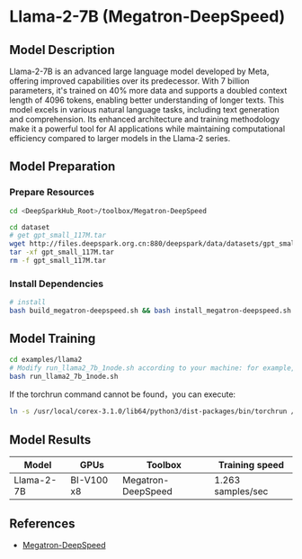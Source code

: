 # Llama-2-7B (Megatron-DeepSpeed)

## Model Description

Llama-2-7B is an advanced large language model developed by Meta, offering improved capabilities over its predecessor.
With 7 billion parameters, it's trained on 40% more data and supports a doubled context length of 4096 tokens, enabling
better understanding of longer texts. This model excels in various natural language tasks, including text generation and
comprehension. Its enhanced architecture and training methodology make it a powerful tool for AI applications while
maintaining computational efficiency compared to larger models in the Llama-2 series.

## Model Preparation

### Prepare Resources

```sh
cd <DeepSparkHub_Root>/toolbox/Megatron-DeepSpeed

cd dataset
# get gpt_small_117M.tar
wget http://files.deepspark.org.cn:880/deepspark/data/datasets/gpt_small_117M.tar
tar -xf gpt_small_117M.tar
rm -f gpt_small_117M.tar
```

### Install Dependencies

```sh
# install
bash build_megatron-deepspeed.sh && bash install_megatron-deepspeed.sh
```

## Model Training

```sh
cd examples/llama2
# Modify run_llama2_7b_1node.sh according to your machine: for example, HOST_NAME, ADDR_ARRAY, CONTAINER_NAME, NCCL_SOCKET_IFNAME
bash run_llama2_7b_1node.sh
```

If the torchrun command cannot be found，you can execute:

```sh
ln -s /usr/local/corex-3.1.0/lib64/python3/dist-packages/bin/torchrun /usr/local/bin/
```

## Model Results

| Model      | GPUs       | Toolbox            | Training speed    |
|------------|------------|--------------------|-------------------|
| Llama-2-7B | BI-V100 x8 | Megatron-DeepSpeed | 1.263 samples/sec |

## References

- [Megatron-DeepSpeed](https://github.com/microsoft/Megatron-DeepSpeed)
